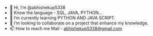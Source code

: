 - 👋 Hi, I’m @abhishekup5338
- 👀 Know the language - SQL, JAVA, PYTHON...
- 🌱 I’m currently learning PYTHON AND JAVA SCRIPT.
- 💞️ I’m looking to collaborate on a project that enhance my knowledge.
- 📫 How to reach me Mail - abhishekup5338@gmail.com

<!---
abhishekup5338/abhishekup5338 is a ✨ special ✨ repository because its `README.md` (this file) appears on your GitHub profile.
You can click the Preview link to take a look at your changes.
--->
